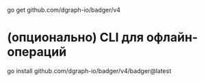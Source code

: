 go get github.com/dgraph-io/badger/v4
# (опционально) CLI для офлайн-операций
go install github.com/dgraph-io/badger/v4/badger@latest